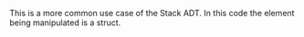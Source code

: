 This is a more common use case of the Stack ADT. In this code the element being manipulated
is a struct. 